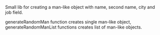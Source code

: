 Small lib for creating a man-like object with name, second name, city and job field.

generateRandomMan function creates single man-like object,
generateRandomManList functions creates list of man-like objects.
